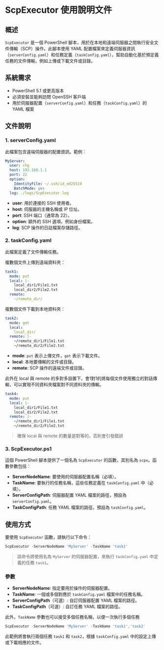 # ScpExecutor 使用說明文件

## 概述

`ScpExecutor` 是一個 PowerShell 腳本，用於在本地和遠端伺服器之間執行安全文件傳輸（SCP）操作。此腳本使用 YAML 配置檔案來定義伺服器資訊（`serverConfig.yaml`）和任務定義（`taskConfig.yaml`），幫助自動化基於預定義任務的文件傳輸，例如上傳或下載文件或目錄。

## 系統需求

- PowerShell 5.1 或更高版本
- 必須安裝並能夠訪問 OpenSSH 客戶端
- 用於伺服器配置（`serverConfig.yaml`）和任務（`taskConfig.yaml`）的 YAML 檔案

## 文件說明

### 1. serverConfig.yaml

此檔案包含遠端伺服器的配置資訊。範例：

```yaml
MyServer:
  user: chg
  host: 192.168.1.1
  port: 22
  option:
    IdentityFile: ~/.ssh/id_ed25519
    BatchMode: yes
  log: ./logs/ScpExecutor.log
```

- **user**: 用於連接的 SSH 使用者。
- **host**: 伺服器的主機名稱或 IP 位址。
- **port**: SSH 端口（通常為 22）。
- **option**: 額外的 SSH 選項，例如身份檔案。
- **log**: SCP 操作的日誌檔案存儲路徑。

### 2. taskConfig.yaml

此檔案定義了文件傳輸任務。

複數個文件上傳到遠端資料夾：

```yaml
task1:
  mode: put
  local: |-
    local_dir1/File1.txt
    local_dir2/File2.txt
  remote:
    ~/remote_dir/
```

複數個文件下載到本地資料夾：

```yaml
task2:
  mode: get
  local:
    local_dir/
  remote: |-
    ~/remote_dir1/File1.txt
    ~/remote_dir2/File2.txt
```

- **mode**: `put` 表示上傳文件，`get` 表示下載文件。
- **local**: 本地要傳輸的文件或目錄。
- **remote**: SCP 操作的遠端文件或目錄。

此外在 local 與 remote 的多對多設置下，會1對1的將每個文件使用獨立的對話傳輸，可以實現不同資料夾檔案對不同資料夾的傳輸。

```yaml
task4:
  mode: put
  local: |-
    local_dir1/File1.txt
    local_dir2/File2.txt
  remote: |-
    ~/remote_dir1/File1.txt
    ~/remote_dir2/File2.txt
```

> 確保 local 與 remote 的數量是對等的，否則會引發錯誤

### 3. ScpExecutor.ps1

這個 PowerShell 腳本提供了一個名為 `ScpExecutor` 的函數，其別名為 `scpx`。函數參數包括：

- **ServerNodeName**: 要使用的伺服器配置名稱（必填）。
- **TaskName**: 要執行的任務名稱，這些任務定義在 `taskConfig.yaml` 中（必填）。
- **ServerConfigPath**: 伺服器配置 YAML 檔案的路徑，預設為 `serverConfig.yaml`。
- **TaskConfigPath**: 任務 YAML 檔案的路徑，預設為 `taskConfig.yaml`。

## 使用方式

要使用 `ScpExecutor` 函數，請執行以下命令：

```powershell
ScpExecutor -ServerNodeName 'MyServer' -TaskName 'task1'
```

> 該命令將使用名為 `MyServer` 的伺服器配置，來執行 `taskConfig.yaml` 中定義的任務 `task1`。



### 參數

- **ServerNodeName**: 指定要用於操作的伺服器配置。
- **TaskName**: 一個或多個對應於 `taskConfig.yaml` 檔案中的任務名稱。
- **ServerConfigPath**（可選）: 自訂伺服器配置 YAML 檔案的路徑。
- **TaskConfigPath**（可選）: 自訂任務 YAML 檔案的路徑。

此外，`TaskName` 參數也可以接受多個任務名稱，以便一次執行多個任務

```powershell
ScpExecutor -ServerNodeName 'MyServer' -TaskName 'task1','task2'
```

此範例將會執行兩個任務 `task1` 和 `task2`，根據 `taskConfig.yaml` 中的設定上傳或下載相應的文件。
